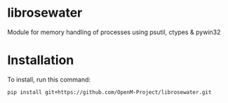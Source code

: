 # librosewater
Module for memory handling of processes using psutil, ctypes & pywin32

# Installation
To install, run this command:
```
pip install git+https://github.com/OpenM-Project/librosewater.git
```
